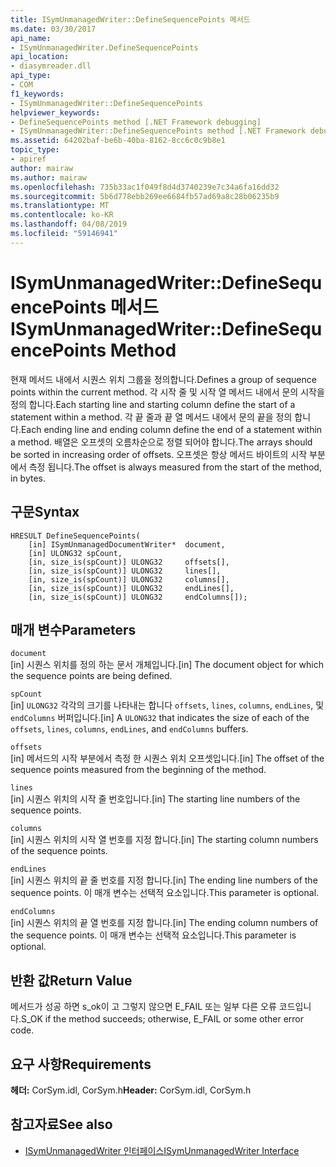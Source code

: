 ```yaml
---
title: ISymUnmanagedWriter::DefineSequencePoints 메서드
ms.date: 03/30/2017
api_name:
- ISymUnmanagedWriter.DefineSequencePoints
api_location:
- diasymreader.dll
api_type:
- COM
f1_keywords:
- ISymUnmanagedWriter::DefineSequencePoints
helpviewer_keywords:
- DefineSequencePoints method [.NET Framework debugging]
- ISymUnmanagedWriter::DefineSequencePoints method [.NET Framework debugging]
ms.assetid: 64202baf-be6b-40ba-8162-8cc6c0c9b8e1
topic_type:
- apiref
author: mairaw
ms.author: mairaw
ms.openlocfilehash: 735b33ac1f049f8d4d3740239e7c34a6fa16dd32
ms.sourcegitcommit: 5b6d778ebb269ee6684fb57ad69a8c28b06235b9
ms.translationtype: MT
ms.contentlocale: ko-KR
ms.lasthandoff: 04/08/2019
ms.locfileid: "59146941"
---
```

# <a name="isymunmanagedwriterdefinesequencepoints-method"></a><span data-ttu-id="f80a8-102">ISymUnmanagedWriter::DefineSequencePoints 메서드</span><span class="sxs-lookup"><span data-stu-id="f80a8-102">ISymUnmanagedWriter::DefineSequencePoints Method</span></span>
<span data-ttu-id="f80a8-103">현재 메서드 내에서 시퀀스 위치 그룹을 정의합니다.</span><span class="sxs-lookup"><span data-stu-id="f80a8-103">Defines a group of sequence points within the current method.</span></span> <span data-ttu-id="f80a8-104">각 시작 줄 및 시작 열 메서드 내에서 문의 시작을 정의 합니다.</span><span class="sxs-lookup"><span data-stu-id="f80a8-104">Each starting line and starting column define the start of a statement within a method.</span></span> <span data-ttu-id="f80a8-105">각 끝 줄과 끝 열 메서드 내에서 문의 끝을 정의 합니다.</span><span class="sxs-lookup"><span data-stu-id="f80a8-105">Each ending line and ending column define the end of a statement within a method.</span></span> <span data-ttu-id="f80a8-106">배열은 오프셋의 오름차순으로 정렬 되어야 합니다.</span><span class="sxs-lookup"><span data-stu-id="f80a8-106">The arrays should be sorted in increasing order of offsets.</span></span> <span data-ttu-id="f80a8-107">오프셋은 항상 메서드 바이트의 시작 부분에서 측정 됩니다.</span><span class="sxs-lookup"><span data-stu-id="f80a8-107">The offset is always measured from the start of the method, in bytes.</span></span>  
  
## <a name="syntax"></a><span data-ttu-id="f80a8-108">구문</span><span class="sxs-lookup"><span data-stu-id="f80a8-108">Syntax</span></span>  
  
```  
HRESULT DefineSequencePoints(  
    [in] ISymUnmanagedDocumentWriter*  document,  
    [in] ULONG32 spCount,  
    [in, size_is(spCount)] ULONG32     offsets[],  
    [in, size_is(spCount)] ULONG32     lines[],  
    [in, size_is(spCount)] ULONG32     columns[],  
    [in, size_is(spCount)] ULONG32     endLines[],  
    [in, size_is(spCount)] ULONG32     endColumns[]);  
```  
  
## <a name="parameters"></a><span data-ttu-id="f80a8-109">매개 변수</span><span class="sxs-lookup"><span data-stu-id="f80a8-109">Parameters</span></span>  
 `document`  
 <span data-ttu-id="f80a8-110">[in] 시퀀스 위치를 정의 하는 문서 개체입니다.</span><span class="sxs-lookup"><span data-stu-id="f80a8-110">[in] The document object for which the sequence points are being defined.</span></span>  
  
 `spCount`  
 <span data-ttu-id="f80a8-111">[in] `ULONG32` 각각의 크기를 나타내는 합니다 `offsets`, `lines`, `columns`, `endLines`, 및 `endColumns` 버퍼입니다.</span><span class="sxs-lookup"><span data-stu-id="f80a8-111">[in] A `ULONG32` that indicates the size of each of the `offsets`, `lines`, `columns`, `endLines`, and `endColumns` buffers.</span></span>  
  
 `offsets`  
 <span data-ttu-id="f80a8-112">[in] 메서드의 시작 부분에서 측정 한 시퀀스 위치 오프셋입니다.</span><span class="sxs-lookup"><span data-stu-id="f80a8-112">[in] The offset of the sequence points measured from the beginning of the method.</span></span>  
  
 `lines`  
 <span data-ttu-id="f80a8-113">[in] 시퀀스 위치의 시작 줄 번호입니다.</span><span class="sxs-lookup"><span data-stu-id="f80a8-113">[in] The starting line numbers of the sequence points.</span></span>  
  
 `columns`  
 <span data-ttu-id="f80a8-114">[in] 시퀀스 위치의 시작 열 번호를 지정 합니다.</span><span class="sxs-lookup"><span data-stu-id="f80a8-114">[in] The starting column numbers of the sequence points.</span></span>  
  
 `endLines`  
 <span data-ttu-id="f80a8-115">[in] 시퀀스 위치의 끝 줄 번호를 지정 합니다.</span><span class="sxs-lookup"><span data-stu-id="f80a8-115">[in] The ending line numbers of the sequence points.</span></span> <span data-ttu-id="f80a8-116">이 매개 변수는 선택적 요소입니다.</span><span class="sxs-lookup"><span data-stu-id="f80a8-116">This parameter is optional.</span></span>  
  
 `endColumns`  
 <span data-ttu-id="f80a8-117">[in] 시퀀스 위치의 끝 열 번호를 지정 합니다.</span><span class="sxs-lookup"><span data-stu-id="f80a8-117">[in] The ending column numbers of the sequence points.</span></span> <span data-ttu-id="f80a8-118">이 매개 변수는 선택적 요소입니다.</span><span class="sxs-lookup"><span data-stu-id="f80a8-118">This parameter is optional.</span></span>  
  
## <a name="return-value"></a><span data-ttu-id="f80a8-119">반환 값</span><span class="sxs-lookup"><span data-stu-id="f80a8-119">Return Value</span></span>  
 <span data-ttu-id="f80a8-120">메서드가 성공 하면 s_ok이 고 그렇지 않으면 E_FAIL 또는 일부 다른 오류 코드입니다.</span><span class="sxs-lookup"><span data-stu-id="f80a8-120">S_OK if the method succeeds; otherwise, E_FAIL or some other error code.</span></span>  
  
## <a name="requirements"></a><span data-ttu-id="f80a8-121">요구 사항</span><span class="sxs-lookup"><span data-stu-id="f80a8-121">Requirements</span></span>  
 <span data-ttu-id="f80a8-122">**헤더:** CorSym.idl, CorSym.h</span><span class="sxs-lookup"><span data-stu-id="f80a8-122">**Header:** CorSym.idl, CorSym.h</span></span>  
  
## <a name="see-also"></a><span data-ttu-id="f80a8-123">참고자료</span><span class="sxs-lookup"><span data-stu-id="f80a8-123">See also</span></span>

- [<span data-ttu-id="f80a8-124">ISymUnmanagedWriter 인터페이스</span><span class="sxs-lookup"><span data-stu-id="f80a8-124">ISymUnmanagedWriter Interface</span></span>](../../../../docs/framework/unmanaged-api/diagnostics/isymunmanagedwriter-interface.md)
